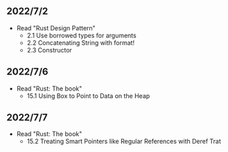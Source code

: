 ## 2022/7/2
- Read "Rust Design Pattern"
  - 2.1 Use borrowed types for arguments
  - 2.2 Concatenating String with format!
  - 2.3 Constructor

## 2022/7/6
- Read "Rust: The book"
  - 15.1 Using Box<T> to Point to Data on the Heap

## 2022/7/7
- Read "Rust: The book"
  - 15.2 Treating Smart Pointers like Regular References with Deref Trat
